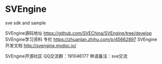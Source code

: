 # SVEngine
sve sdk and sample

SVEngine源码地址
https://github.com/SVEChina/SVEngine/tree/develop
SVEngine学习资料 专栏
https://zhuanlan.zhihu.com/p/45662897
SVEngine开发文档
http://svengine.mydoc.io/

SVEngine开源社区
QQ交流群：191046177 申请备注：sve交流
